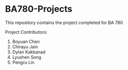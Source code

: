 # BA780-Projects
This repository contains the project completed for BA 780

Project Contributors:
1. Boyuan Chen
2. Chirayu Jain
3. Dylan Kakkanad
4. Lyushen Song
5. Pengru Lin
